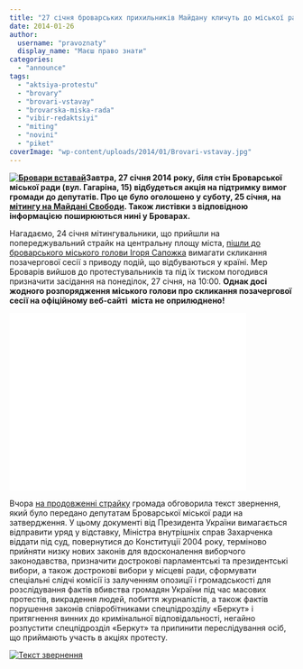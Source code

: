 ```yaml
---
title: "27 січня броварських прихильників Майдану кличуть до міської ради на 9:30 ранку"
date: 2014-01-26
author: 
  username: "pravoznaty"
  display_name: "Маєш право знати"
categories: 
  - "announce"
tags: 
  - "aktsiya-protestu"
  - "brovary"
  - "brovari-vstavay"
  - "brovarska-miska-rada"
  - "vibir-redaktsiyi"
  - "miting"
  - "novini"
  - "piket"
coverImage: "wp-content/uploads/2014/01/Brovari-vstavay.jpg"
---
```


**[![Бровари вставай](https://mpz.brovary.org/wp-content/uploads/2014/01/Brovari-vstavay.jpg)](https://mpz.brovary.org/wp-content/uploads/2014/01/Brovari-vstavay.jpg)Завтра, 27 січня 2014 року, біля стін Броварської міської ради (вул. Гагаріна, 15) відбудеться акція на підтримку вимог громади до депутатів. Про це було оголошено у суботу, 25 січня, на [мітингу на Майдані Свободи](https://mpz.brovary.org/brovarchani-tretiy-den-straykuyut-proti-vladi-ta-vdruge-proveli-hodu-brovari-vstavay/). Також листівки з відповідною інформацією поширюються нині у Броварах.**

Нагадаємо, 24 січня мітингувальники, що прийшли на попереджувальний страйк на центральну площу міста, [пішли до броварського міського голови Ігоря Сапожка](https://mpz.brovary.org/pid-tiskom-gromadi-mer-brovariv-pogodivsya-sklikati-pozachergovu-sesiyu-shhodo-podiy-v-ukrayini-foto-video/) вимагати скликання позачергової сесії з приводу подій, що відбуваються у країні. Мер Броварів вийшов до протестувальників та під їх тиском погодився призначити засідання на понеділок, 27 січня, на 10:00. **Однак досі жодного розпорядження міського голови про скликання позачергової сесії на офіційному веб-сайті  міста не оприлюднено!**

<iframe src="//www.youtube.com/embed/3lGSX5Qdv58" height="315" width="420" allowfullscreen frameborder="0"></iframe>

Вчора [на продовженні страйку](https://mpz.brovary.org/brovarchani-tretiy-den-straykuyut-proti-vladi-ta-vdruge-proveli-hodu-brovari-vstavay/) громада обговорила текст звернення, який було передано депутатам Броварської міської ради на затвердження. У цьому документі від Президента України вимагається відправити уряд у відставку, Міністра внутрішніх справ Захарченка віддати під суд, повернутися до Конституції 2004 року, терміново прийняти низку нових законів для вдосконалення виборчого законодавства, призначити дострокові парламентські та президентські вибори, а також дострокові вибори у місцеві ради, сформувати спеціальні слідчі комісії із залученням опозиції і громадськості для розслідування фактів вбивства громадян України під час масових протестів, викрадення людей, побиття журналістів, а також фактів порушення законів співробітниками спецпідрозділу «Беркут» і притягнення винних до кримінальної відповідальності, негайно розпустити спецпідрозділ «Беркут» та припинити переслідування осіб, що приймають участь в акціях протесту.

[![Текст звернення](https://mpz.brovary.org/wp-content/uploads/2014/01/Tekst-zvernennya.jpg)](https://mpz.brovary.org/wp-content/uploads/2014/01/Tekst-zvernennya.jpg)
